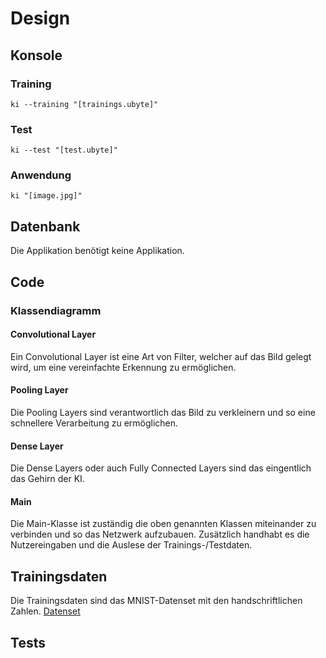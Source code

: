 # Design
## Konsole
### Training
`ki --training "[trainings.ubyte]"`
### Test
`ki --test "[test.ubyte]"`
### Anwendung
`ki "[image.jpg]"`
## Datenbank
Die Applikation benötigt keine Applikation.
## Code
### Klassendiagramm
#### Convolutional Layer
Ein Convolutional Layer ist eine Art von Filter, welcher auf das Bild gelegt wird, um eine vereinfachte Erkennung zu ermöglichen.
#### Pooling Layer
Die Pooling Layers sind verantwortlich das Bild zu verkleinern und so eine schnellere Verarbeitung zu ermöglichen.
#### Dense Layer
Die Dense Layers oder auch Fully Connected Layers sind das eingentlich das Gehirn der KI.
#### Main
Die Main-Klasse ist zuständig die oben genannten Klassen miteinander zu verbinden und so das Netzwerk aufzubauen. Zusätzlich handhabt es die Nutzereingaben und die Auslese der Trainings-/Testdaten. 
## Trainingsdaten
Die Trainingsdaten sind das MNIST-Datenset mit den handschriftlichen Zahlen.
[Datenset]("http://yann.lecun.com/exdb/mnist/")
## Tests
